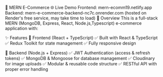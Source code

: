 🚀 MERN E-Commerce
🌐 Live Demo
Frontend: mern-ecomm19.netlify.app
Backend: mern-e-commerce-backend-nc7c.onrender.com (hosted on Render's free service, may take time to load)
📌 Overview
This is a full-stack MERN (MongoDB, Express, React, Node.js,Typescript) e-commerce application with:

✨ Features
🔹 Frontend (React + TypeScript)
✅ Built with React & TypeScript
✅ Redux Toolkit for state management
✅ Fully responsive design

🔹 Backend (Node.js + Express)
✅ JWT Authentication (access & refresh tokens)
✅ MongoDB & Mongoose for database management
✅ Cloudinary for image uploads
✅ Modular & reusable code structure
✅ RESTful API with proper error handling
